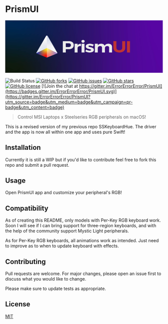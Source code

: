 # PrismUI

<!-- Banner Image -->
![PrismUI Banner](images/PrismUI-Banner-Text.jpg)

<!-- Badges -->

![Build Status](https://action-badges.now.sh/ErrorErrorError/PrismUI)
[![GitHub forks](https://img.shields.io/github/forks/ErrorErrorError/PrismUI)](https://github.com/ErrorErrorError/PrismUI/network)
[![GitHub issues](https://img.shields.io/github/issues/ErrorErrorError/PrismUI)](https://github.com/ErrorErrorError/PrismUI/issues)
[![GitHub stars](https://img.shields.io/github/stars/ErrorErrorError/PrismUI)](https://github.com/ErrorErrorError/PrismUI/stargazers)
[![GitHub license](https://img.shields.io/github/license/ErrorErrorError/PrismUI)](https://github.com/ErrorErrorError/PrismUI/blob/master/LICENSE) [![Join the chat at https://gitter.im/ErrorErrorError/PrismUI](https://badges.gitter.im/ErrorErrorError/PrismUI.svg)](https://gitter.im/ErrorErrorError/PrismUI?utm_source=badge&utm_medium=badge&utm_campaign=pr-badge&utm_content=badge)

> Control MSI Laptops x Steelseries RGB peripherals on macOS!

This is a revised version of my previous repo SSKeyboardHue. The driver and the app is now all within one app and uses pure Swift!

## Installation

Currently it is still a WIP but if you'd like to contribute feel free to fork this repo and submit a pull request.

## Usage

Open PrismUI app and customize your peripheral's RGB!

## Compatibility

As of creating this README, only models with Per-Key RGB keyboard work. Soon I will see if I can bring support for three-region keyboards, and with the help of the community support Mystic Light peripherals.

As for Per-Key RGB keyboards, all animations work as intended. Just need to improve as to when to update keyboard with effects.

## Contributing
Pull requests are welcome. For major changes, please open an issue first to discuss what you would like to change.

Please make sure to update tests as appropriate.

## License
[MIT](https://choosealicense.com/licenses/mit/)

